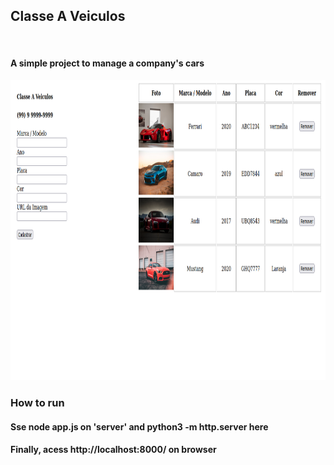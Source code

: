 ## Classe A Veiculos
<br>

#### A simple project to manage a company's cars

<img src="src/img.png" style="width:860px; height:480px">

### How to run

#### Sse node app.js on 'server' and python3 -m http.server here
#### Finally, acess http://localhost:8000/ on browser
